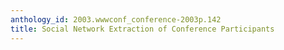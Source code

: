 ```yaml
---
anthology_id: 2003.wwwconf_conference-2003p.142
title: Social Network Extraction of Conference Participants
---
```

